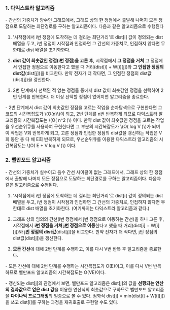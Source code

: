### 1. 다익스트라 알고리즘

\- 간선의 가중치가 양수인 그래프에서, 그래프 상의 한 정점에서 출발해 나머지 모든 정점으로 도달하는 최단경로를 구하는 알고리즘이다. 다음과 같은 알고리즘으로 수행된다

1) '시작점에서 i번 정점에 도착하는 데 걸리는 최단거리'로 dist[i] 값이 정의되는 dist 배열을 두고, i번 정점이 시작점과 인접하면 그 간선의 가중치로, 인접하지 않다면 무한대로 dist 배열을 초기화한다.

2) **dist 값이 최솟값인 정점(i번 정점)을 고른 후**, 시작점에서 **그 정점을 거쳐** 그 정점에서 인접한 정점으로 이동한다고 했을 때 거리(dist[i] + W[i][j])와 **그 인접한 정점의 dist값**(dist[j])을 비교한다. 만약 전자가 더 작다면, 그 인점한 정점의 dist값(dist[j])을 갱신한다.

3) 2번 단계에서 선택된 적 없는 정점들 중에서 dist 값이 최솟값인 정점을 선택하여 2번 단계를 반복한다. 더 이상 선택할 정점이 없어지면 알고리즘을 종료한다.

\- 2번 단계에서 dist 값이 최솟값인 정점을 고르는 작업을 순차탐색으로 구현한다면 그 코드의 시간복잡도가 \\(O(n)\\)이 되고, 2번 단계를 n번 반복하게 되므로 다익스트라 알고리즘의 시간복잡도는 \\(O( n^2 )\\) 이다. 만약 dist 값이 최솟값인 정점을 고르는 작업을 우선순위큐를 사용하여 구현한다면 그 부분의 시간복잡도가 \\(O( log V )\\)가 되며 이 작업은 V회 반복하게 되고, 고른 정점과 인접한 정점의 dist값을 갱신하는 작업은 V회 동안 총 다 해 E회 반복하게 되므로, 우선순위큐를 이용한 다익스트라 알고리즘의 시간복잡도는 \\(O( E + V log V )\\) 이다.



### 2. 벨만포드 알고리즘

\- 간선의 가중치가 실수이고 음수 간선 사이클이 없는 그래프에서, 그래프 상의 한 정점에서 출발해 나머지 모든 정점으로 도달하는 최단경로를 구하는 알고리즘이다. 다음과 같은 알고리즘으로 수행된다.

1) '시작점에서 i번 정점에 도착하는 데 걸리는 최단거리'로 dist[i] 값이 정의되는 dist 배열을 두고, i번 정점이 시작점과 인접하면 그 간선의 가중치로, 인접하지 않다면 무한대로 dist 배열을 초기화한다. (여기까지는 다익스트라 알고리즘과 같다.)

2) 그래프 상의 임의의 간선(i번 정점에서 j번 정점으로 이동하는 간선)을 하나 고른 후, 시작점에서 **i번 정점을 거쳐 j번 정점으로 이동**한다고 했을 때 거리(dist[i] + W[i][j])와 **j번 정점의 dist값**(dist[j])을 비교한다. 만약 전자가 더 작다면, j번 정점의 dist값(dist[j])을 갱신한다.

3) **모든 간선**에 대해 2번 단계를 수행하고, 이를 다시 V번 반복 후 알고리즘을 종료한다.

\- 모든 간선에 대해 2번 단계를 수행하는 시간복잡도가 O(E)이고, 이를 다시 V번 반복하므로 벨만포드 알고리즘의 시간복잡도는 O(VE)이다. 

\- 갱신되는 dist[j]의 관점에서 보면, 벨만포드 알고리즘은 dist[j]의 값을 **선행되는 연산의 결과값으로 얻은 dist 값**을 이용한 연산식의 최솟값으로 구하므로 벨만포드 알고리즘을 **다이나믹 프로그래밍**의 일종으로 볼 수 있다. 점화식 dist[j] = min(dist[i] + W[i][j])을 쓰고 dist[i]를 구하는 과정을 재귀호출로 구현할 수도 있다.